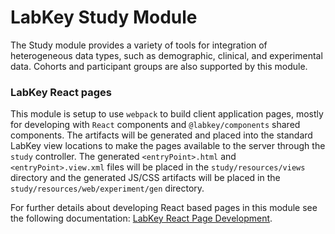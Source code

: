 # LabKey Study Module

The Study module provides a variety of tools for integration of heterogeneous data types, 
such as demographic, clinical, and experimental data. Cohorts and participant groups are 
also supported by this module.

### LabKey React pages

This module is setup to use `webpack` to build client application pages, mostly for developing 
with `React` components and `@labkey/components` shared components. The artifacts will be generated 
and placed into the standard LabKey view locations to make the pages available to the server through 
the `study` controller. The generated `<entryPoint>.html` and `<entryPoint>.view.xml` files will 
be placed in the `study/resources/views` directory and the generated JS/CSS artifacts will be 
placed in the `study/resources/web/experiment/gen` directory.

For further details about developing React based pages in this module see the following documentation:
[LabKey React Page Development]. 

[LabKey React Page Development]: https://github.com/LabKey/platform/tree/develop/webpack